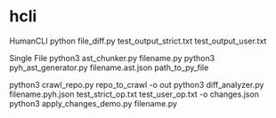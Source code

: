 # hcli
HumanCLI
 python file_diff.py test_output_strict.txt test_output_user.txt


Single File
 python3 ast_chunker.py filename.py 
 python3 pyh_ast_generator.py filename.ast.json path_to_py_file
 
 python3 crawl_repo.py repo_to_crawl -o out
 python3 diff_analyzer.py filename.pyh.json test_strict_op.txt test_user_op.txt -o changes.json
 python3 apply_changes_demo.py filename.py


